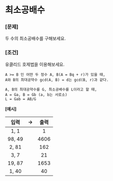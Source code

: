 # 최소공배수

### [문제]

두 수의 최소공배수를 구해보세요.

### [조건]

유클리드 호제법을 이용해보세요.
```
A >= B 인 어떤 두 정수 A, B(A = Bq + r)가 있을 때,
A와 B의 최대공약수 gcd(A, B) = d는 gcd(B, r)과 같다.

A, B의 최대공약수를 G, 최소공배수를 L이라고 할 때,
A = Ga, B = Gb (a, b는 서로소)
L = Gab = AB/G
```

**[예시]**

|   입력   | -> |  출력  |
|:------:|----|:----:|
|  1, 1  |    |  1   |
| 98, 49 |    | 4606 |
| 2, 81  |    | 162  |
|  3, 7  |    |  21  |
| 19, 87 |    | 1653 |
| 1, 40  |    |  40  |